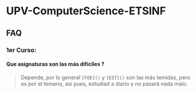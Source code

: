 # UPV-ComputerScience-ETSINF
## FAQ
### 1er Curso:
#### Que asignaturas son las más difíciles ?
> Depende, por lo general ```[FOE]()``` y ```[EST]()``` son las más temidas, pero es por el temario, así pues, estudiad a diario y no pasará nada malo.
